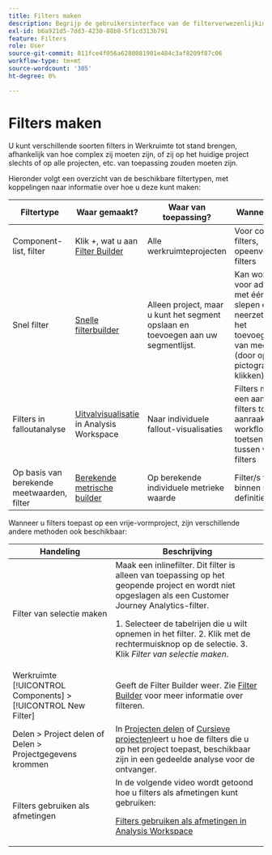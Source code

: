 ```yaml
---
title: Filters maken
description: Begrijp de gebruikersinterface van de filterverwezenlijking.
exl-id: b6a921d5-7dd3-4230-88b8-5f1cd313b791
feature: Filters
role: User
source-git-commit: 811fce4f056a6280081901e484c3af8209f87c06
workflow-type: tm+mt
source-wordcount: '305'
ht-degree: 0%

---
```


# Filters maken

U kunt verschillende soorten filters in Werkruimte tot stand brengen, afhankelijk van hoe complex zij moeten zijn, of zij op het huidige project slechts of op alle projecten, etc. van toepassing zouden moeten zijn.

Hieronder volgt een overzicht van de beschikbare filtertypen, met koppelingen naar informatie over hoe u deze kunt maken:

| Filtertype | Waar gemaakt? | Waar van toepassing? | Wanneer gebruiken |
| --- | --- | --- | --- |
| Component-list, filter | Klik +, wat u aan [Filter Builder](/help/components/filters/filter-builder.md) | Alle werkruimteprojecten | Voor complexere filters, opeenvolgende filters |
| Snel filter | [Snelle filterbuilder](/help/components/filters/quick-filters.md) | Alleen project, maar u kunt het segment opslaan en toevoegen aan uw segmentlijst. | Kan worden gebruikt voor ad-hocfilters met één regel (met slepen en neerzetten) of voor het toevoegen/bewerken van meerdere regels (door op het pictogram Filter te klikken) |
| Filters in falloutanalyse | [Uitvalvisualisatie](/help/analysis-workspace/visualizations/fallout/compare-segments-fallout.md) in Analysis Workspace | Naar individuele fallout-visualisaties | Filters maken van een aanraakpunt, filters toevoegen als aanraakpunt en workflows met toetsen vergelijken tussen verschillende filters |
| Op basis van berekende meetwaarden, filter | [Berekende metrische builder](/help/components/calc-metrics/cm-workflow/metrics-with-segments.md) | Op berekende individuele metrieke waarde | Filter/s toepassen binnen uw metrische definitie |

Wanneer u filters toepast op een vrije-vormproject, zijn verschillende andere methoden ook beschikbaar:

| Handeling | Beschrijving |
| --- | --- |
| Filter van selectie maken | Maak een inlinefilter. Dit filter is alleen van toepassing op het geopende project en wordt niet opgeslagen als een Customer Journey Analytics-filter.<p> 1. Selecteer de tabelrijen die u wilt opnemen in het filter.  2. Klik met de rechtermuisknop op de selectie.  3. Klik *Filter van selectie maken*. |
| Werkruimte [!UICONTROL Components] > [!UICONTROL New Filter] | Geeft de Filter Builder weer. Zie [Filter Builder](/help/components/filters/filter-builder.md) voor meer informatie over filteren. |
| Delen > Project delen of Delen > Projectgegevens krommen | In [Projecten delen](/help/analysis-workspace/curate-share/share-projects.md) of [Cursieve projecten](/help/analysis-workspace/curate-share/curate.md)leert u hoe de filters die u op het project toepast, beschikbaar zijn in een gedeelde analyse voor de ontvanger. |
| Filters gebruiken als afmetingen | In de volgende video wordt getoond hoe u filters als afmetingen kunt gebruiken:  <p>[Filters gebruiken als afmetingen in Analysis Workspace](https://experienceleague.adobe.com/docs/customer-journey-analytics-learn/tutorials/components/filters/use-filters-as-dimensions.html)</p> |
